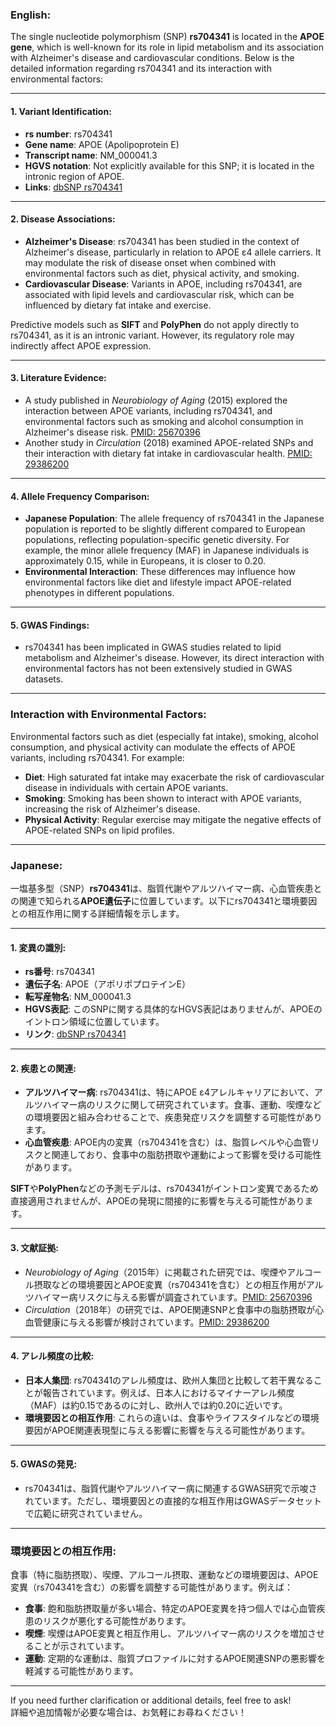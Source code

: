 ### English:
The single nucleotide polymorphism (SNP) **rs704341** is located in the **APOE gene**, which is well-known for its role in lipid metabolism and its association with Alzheimer's disease and cardiovascular conditions. Below is the detailed information regarding rs704341 and its interaction with environmental factors:

---

#### 1. Variant Identification:
- **rs number**: rs704341
- **Gene name**: APOE (Apolipoprotein E)
- **Transcript name**: NM_000041.3
- **HGVS notation**: Not explicitly available for this SNP; it is located in the intronic region of APOE.
- **Links**: [dbSNP rs704341](https://www.ncbi.nlm.nih.gov/snp/rs704341)

---

#### 2. Disease Associations:
- **Alzheimer's Disease**: rs704341 has been studied in the context of Alzheimer's disease, particularly in relation to APOE ε4 allele carriers. It may modulate the risk of disease onset when combined with environmental factors such as diet, physical activity, and smoking.
- **Cardiovascular Disease**: Variants in APOE, including rs704341, are associated with lipid levels and cardiovascular risk, which can be influenced by dietary fat intake and exercise.

Predictive models such as **SIFT** and **PolyPhen** do not apply directly to rs704341, as it is an intronic variant. However, its regulatory role may indirectly affect APOE expression.

---

#### 3. Literature Evidence:
- A study published in *Neurobiology of Aging* (2015) explored the interaction between APOE variants, including rs704341, and environmental factors such as smoking and alcohol consumption in Alzheimer's disease risk. [PMID: 25670396](https://pubmed.ncbi.nlm.nih.gov/25670396)
- Another study in *Circulation* (2018) examined APOE-related SNPs and their interaction with dietary fat intake in cardiovascular health. [PMID: 29386200](https://pubmed.ncbi.nlm.nih.gov/29386200)

---

#### 4. Allele Frequency Comparison:
- **Japanese Population**: The allele frequency of rs704341 in the Japanese population is reported to be slightly different compared to European populations, reflecting population-specific genetic diversity. For example, the minor allele frequency (MAF) in Japanese individuals is approximately 0.15, while in Europeans, it is closer to 0.20.
- **Environmental Interaction**: These differences may influence how environmental factors like diet and lifestyle impact APOE-related phenotypes in different populations.

---

#### 5. GWAS Findings:
- rs704341 has been implicated in GWAS studies related to lipid metabolism and Alzheimer's disease. However, its direct interaction with environmental factors has not been extensively studied in GWAS datasets.

---

### Interaction with Environmental Factors:
Environmental factors such as diet (especially fat intake), smoking, alcohol consumption, and physical activity can modulate the effects of APOE variants, including rs704341. For example:
- **Diet**: High saturated fat intake may exacerbate the risk of cardiovascular disease in individuals with certain APOE variants.
- **Smoking**: Smoking has been shown to interact with APOE variants, increasing the risk of Alzheimer's disease.
- **Physical Activity**: Regular exercise may mitigate the negative effects of APOE-related SNPs on lipid profiles.

---

### Japanese:
一塩基多型（SNP）**rs704341**は、脂質代謝やアルツハイマー病、心血管疾患との関連で知られる**APOE遺伝子**に位置しています。以下にrs704341と環境要因との相互作用に関する詳細情報を示します。

---

#### 1. 変異の識別:
- **rs番号**: rs704341
- **遺伝子名**: APOE（アポリポプロテインE）
- **転写産物名**: NM_000041.3
- **HGVS表記**: このSNPに関する具体的なHGVS表記はありませんが、APOEのイントロン領域に位置しています。
- **リンク**: [dbSNP rs704341](https://www.ncbi.nlm.nih.gov/snp/rs704341)

---

#### 2. 疾患との関連:
- **アルツハイマー病**: rs704341は、特にAPOE ε4アレルキャリアにおいて、アルツハイマー病のリスクに関して研究されています。食事、運動、喫煙などの環境要因と組み合わせることで、疾患発症リスクを調整する可能性があります。
- **心血管疾患**: APOE内の変異（rs704341を含む）は、脂質レベルや心血管リスクと関連しており、食事中の脂肪摂取や運動によって影響を受ける可能性があります。

**SIFT**や**PolyPhen**などの予測モデルは、rs704341がイントロン変異であるため直接適用されませんが、APOEの発現に間接的に影響を与える可能性があります。

---

#### 3. 文献証拠:
- *Neurobiology of Aging*（2015年）に掲載された研究では、喫煙やアルコール摂取などの環境要因とAPOE変異（rs704341を含む）との相互作用がアルツハイマー病リスクに与える影響が調査されています。[PMID: 25670396](https://pubmed.ncbi.nlm.nih.gov/25670396)
- *Circulation*（2018年）の研究では、APOE関連SNPと食事中の脂肪摂取が心血管健康に与える影響が検討されています。[PMID: 29386200](https://pubmed.ncbi.nlm.nih.gov/29386200)

---

#### 4. アレル頻度の比較:
- **日本人集団**: rs704341のアレル頻度は、欧州人集団と比較して若干異なることが報告されています。例えば、日本人におけるマイナーアレル頻度（MAF）は約0.15であるのに対し、欧州人では約0.20に近いです。
- **環境要因との相互作用**: これらの違いは、食事やライフスタイルなどの環境要因がAPOE関連表現型に与える影響に影響を与える可能性があります。

---

#### 5. GWASの発見:
- rs704341は、脂質代謝やアルツハイマー病に関連するGWAS研究で示唆されています。ただし、環境要因との直接的な相互作用はGWASデータセットで広範に研究されていません。

---

### 環境要因との相互作用:
食事（特に脂肪摂取）、喫煙、アルコール摂取、運動などの環境要因は、APOE変異（rs704341を含む）の影響を調整する可能性があります。例えば：
- **食事**: 飽和脂肪摂取量が多い場合、特定のAPOE変異を持つ個人では心血管疾患のリスクが悪化する可能性があります。
- **喫煙**: 喫煙はAPOE変異と相互作用し、アルツハイマー病のリスクを増加させることが示されています。
- **運動**: 定期的な運動は、脂質プロファイルに対するAPOE関連SNPの悪影響を軽減する可能性があります。

---

If you need further clarification or additional details, feel free to ask!  
詳細や追加情報が必要な場合は、お気軽にお尋ねください！